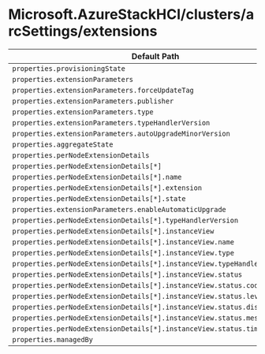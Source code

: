 # Microsoft.AzureStackHCI/clusters/arcSettings/extensions

| Default Path | Alias |
|---|---|
| `properties.provisioningState` | `Microsoft.AzureStackHCI/clusters/arcSettings/extensions/provisioningState` |
| `properties.extensionParameters` | `Microsoft.AzureStackHCI/clusters/arcSettings/extensions/extensionParameters` |
| `properties.extensionParameters.forceUpdateTag` | `Microsoft.AzureStackHCI/clusters/arcSettings/extensions/extensionParameters.forceUpdateTag` |
| `properties.extensionParameters.publisher` | `Microsoft.AzureStackHCI/clusters/arcSettings/extensions/extensionParameters.publisher` |
| `properties.extensionParameters.type` | `Microsoft.AzureStackHCI/clusters/arcSettings/extensions/extensionParameters.type` |
| `properties.extensionParameters.typeHandlerVersion` | `Microsoft.AzureStackHCI/clusters/arcSettings/extensions/extensionParameters.typeHandlerVersion` |
| `properties.extensionParameters.autoUpgradeMinorVersion` | `Microsoft.AzureStackHCI/clusters/arcSettings/extensions/extensionParameters.autoUpgradeMinorVersion` |
| `properties.aggregateState` | `Microsoft.AzureStackHCI/clusters/arcSettings/extensions/aggregateState` |
| `properties.perNodeExtensionDetails` | `Microsoft.AzureStackHCI/clusters/arcSettings/extensions/perNodeExtensionDetails` |
| `properties.perNodeExtensionDetails[*]` | `Microsoft.AzureStackHCI/clusters/arcSettings/extensions/perNodeExtensionDetails[*]` |
| `properties.perNodeExtensionDetails[*].name` | `Microsoft.AzureStackHCI/clusters/arcSettings/extensions/perNodeExtensionDetails[*].name` |
| `properties.perNodeExtensionDetails[*].extension` | `Microsoft.AzureStackHCI/clusters/arcSettings/extensions/perNodeExtensionDetails[*].extension` |
| `properties.perNodeExtensionDetails[*].state` | `Microsoft.AzureStackHCI/clusters/arcSettings/extensions/perNodeExtensionDetails[*].state` |
| `properties.extensionParameters.enableAutomaticUpgrade` | `Microsoft.AzureStackHCI/clusters/arcSettings/extensions/extensionParameters.enableAutomaticUpgrade` |
| `properties.perNodeExtensionDetails[*].typeHandlerVersion` | `Microsoft.AzureStackHCI/clusters/arcSettings/extensions/perNodeExtensionDetails[*].typeHandlerVersion` |
| `properties.perNodeExtensionDetails[*].instanceView` | `Microsoft.AzureStackHCI/clusters/arcSettings/extensions/perNodeExtensionDetails[*].instanceView` |
| `properties.perNodeExtensionDetails[*].instanceView.name` | `Microsoft.AzureStackHCI/clusters/arcSettings/extensions/perNodeExtensionDetails[*].instanceView.name` |
| `properties.perNodeExtensionDetails[*].instanceView.type` | `Microsoft.AzureStackHCI/clusters/arcSettings/extensions/perNodeExtensionDetails[*].instanceView.type` |
| `properties.perNodeExtensionDetails[*].instanceView.typeHandlerVersion` | `Microsoft.AzureStackHCI/clusters/arcSettings/extensions/perNodeExtensionDetails[*].instanceView.typeHandlerVersion` |
| `properties.perNodeExtensionDetails[*].instanceView.status` | `Microsoft.AzureStackHCI/clusters/arcSettings/extensions/perNodeExtensionDetails[*].instanceView.status` |
| `properties.perNodeExtensionDetails[*].instanceView.status.code` | `Microsoft.AzureStackHCI/clusters/arcSettings/extensions/perNodeExtensionDetails[*].instanceView.status.code` |
| `properties.perNodeExtensionDetails[*].instanceView.status.level` | `Microsoft.AzureStackHCI/clusters/arcSettings/extensions/perNodeExtensionDetails[*].instanceView.status.level` |
| `properties.perNodeExtensionDetails[*].instanceView.status.displayStatus` | `Microsoft.AzureStackHCI/clusters/arcSettings/extensions/perNodeExtensionDetails[*].instanceView.status.displayStatus` |
| `properties.perNodeExtensionDetails[*].instanceView.status.message` | `Microsoft.AzureStackHCI/clusters/arcSettings/extensions/perNodeExtensionDetails[*].instanceView.status.message` |
| `properties.perNodeExtensionDetails[*].instanceView.status.time` | `Microsoft.AzureStackHCI/clusters/arcSettings/extensions/perNodeExtensionDetails[*].instanceView.status.time` |
| `properties.managedBy` | `Microsoft.AzureStackHCI/clusters/arcSettings/extensions/managedBy` |

